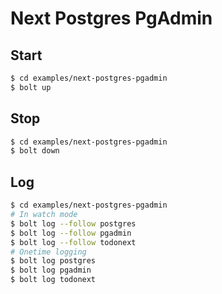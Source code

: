 # Next Postgres PgAdmin

## Start

```bash
$ cd examples/next-postgres-pgadmin
$ bolt up
```

## Stop

```bash
$ cd examples/next-postgres-pgadmin
$ bolt down
```

## Log

```bash
$ cd examples/next-postgres-pgadmin
# In watch mode
$ bolt log --follow postgres
$ bolt log --follow pgadmin
$ bolt log --follow todonext
# Onetime logging
$ bolt log postgres
$ bolt log pgadmin
$ bolt log todonext
```
